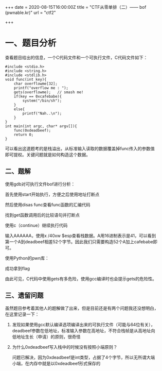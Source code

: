+++
date = 2020-08-15T16:00:00Z
title = "CTF从零单排（二）—— bof (pwnable.kr)"
url = "ctf2"

+++
# 一、题目分析

查看题目给出的信息，一个C代码文件和一个可执行文件，C代码文件如下：

    #include <stdio.h>
    #include <string.h>
    #include <stdlib.h>
    void func(int key){
    	char overflowme[32];
    	printf("overflow me : ");
    	gets(overflowme);	// smash me!
    	if(key == 0xcafebabe){
    		system("/bin/sh");
    	}
    	else{
    		printf("Nah..\n");
    	}
    }
    int main(int argc, char* argv[]){
    	func(0xdeadbeef);
    	return 0;
    }

可以看出这道题考的是栈溢出，从标准输入读取的数据覆盖掉func传入的参数值即可提权。关键问题就是如何构造这个数据。

## 二、题解

使用gdb对可执行文件bof进行分析：

首先使用start开始执行，方便之后使用地址打断点

然后使用disas func查看func函数的汇编代码

找到get函数调用后的比较语句并打断点

使用c（continue）继续执行代码

输入AAAAAA，使用x /40xw $esp查看栈数据。A用16进制表示是41，可以看到第一个A到deadbeef相差52个字节。因此我们只需要构造52个A加上cafebabe即可。

使用Python的pwn库：

成功拿到flag

由此可见，C代码中使用gets有多危险，使用gcc编译时也会提示gets的危险性。

## 三、遗留问题

虽然题目参考着其他人的题解做了出来，但是目前还是有两个问题我还没想明白，在这里记录一下：

1. 发现如果使用gcc默认编译选项编译出来的可执行文件（可能与64位有关），deadbeef参数在低地址，标准输入参数在高地址，不符合栈帧是从高地址向低地址生长（申请）的原则，很奇怪
2. 为什么0xdeadbeef写入栈中的时候没有按照小端原则？

   问题已解决，因为0xdeadbeef是int类型，占据了4个字节，所以无所谓大端小端，在内存中就是以0xdeadbeef形式保存的